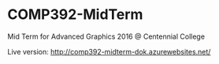 # COMP392-MidTerm
Mid Term for Advanced Graphics 2016 @ Centennial College

Live version: http://comp392-midterm-dok.azurewebsites.net/